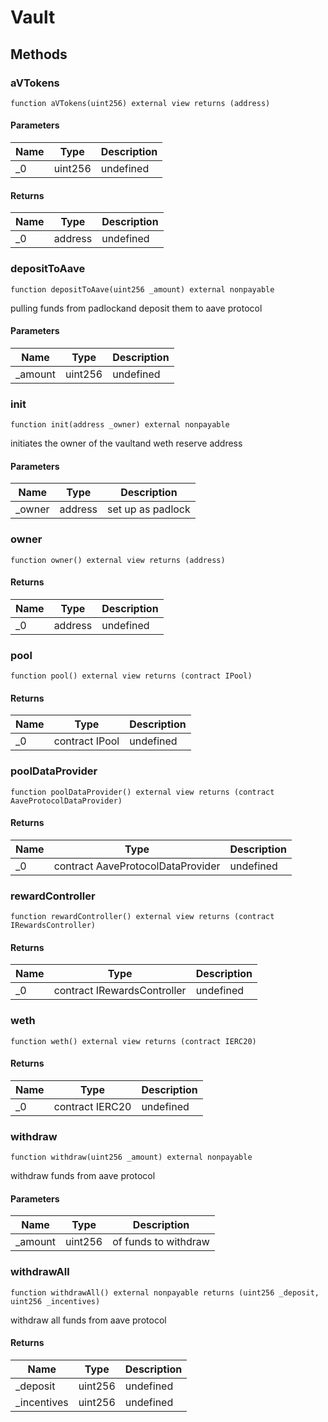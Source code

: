 # Vault









## Methods

### aVTokens

```solidity
function aVTokens(uint256) external view returns (address)
```





#### Parameters

| Name | Type | Description |
|---|---|---|
| _0 | uint256 | undefined |

#### Returns

| Name | Type | Description |
|---|---|---|
| _0 | address | undefined |

### depositToAave

```solidity
function depositToAave(uint256 _amount) external nonpayable
```

pulling funds from padlockand deposit them to aave protocol



#### Parameters

| Name | Type | Description |
|---|---|---|
| _amount | uint256 | undefined |

### init

```solidity
function init(address _owner) external nonpayable
```

initiates the owner of the vaultand weth reserve address



#### Parameters

| Name | Type | Description |
|---|---|---|
| _owner | address | set up as padlock |

### owner

```solidity
function owner() external view returns (address)
```






#### Returns

| Name | Type | Description |
|---|---|---|
| _0 | address | undefined |

### pool

```solidity
function pool() external view returns (contract IPool)
```






#### Returns

| Name | Type | Description |
|---|---|---|
| _0 | contract IPool | undefined |

### poolDataProvider

```solidity
function poolDataProvider() external view returns (contract AaveProtocolDataProvider)
```






#### Returns

| Name | Type | Description |
|---|---|---|
| _0 | contract AaveProtocolDataProvider | undefined |

### rewardController

```solidity
function rewardController() external view returns (contract IRewardsController)
```






#### Returns

| Name | Type | Description |
|---|---|---|
| _0 | contract IRewardsController | undefined |

### weth

```solidity
function weth() external view returns (contract IERC20)
```






#### Returns

| Name | Type | Description |
|---|---|---|
| _0 | contract IERC20 | undefined |

### withdraw

```solidity
function withdraw(uint256 _amount) external nonpayable
```

withdraw funds from aave protocol



#### Parameters

| Name | Type | Description |
|---|---|---|
| _amount | uint256 | of funds to withdraw |

### withdrawAll

```solidity
function withdrawAll() external nonpayable returns (uint256 _deposit, uint256 _incentives)
```

withdraw all funds from aave protocol




#### Returns

| Name | Type | Description |
|---|---|---|
| _deposit | uint256 | undefined |
| _incentives | uint256 | undefined |




